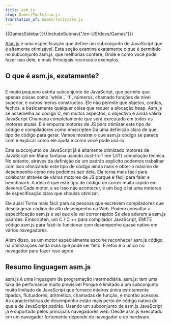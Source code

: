 ```yaml
---
title: asm.js
slug: Games/Tools/asm.js
translation_of: Games/Tools/asm.js
---
```

{{GamesSidebar}}{{IncludeSubnav("/en-US/docs/Games")}}

[Asm.js](http://asmjs.org/) é uma especificação que define um subconjunto de JavaScript que é altamente otimizável. Esta seção examina exatamente o que é permitido no subconjunto asm.js, que melhorias confere, Onde e como você pode fazer uso dele, e mais Principais recursos e exemplos.

## O que é asm.js, exatamente?

##

É muito pequeno estrita subconjunto de JavaScript, que permite que apenas coisas como \`while\`,\` if\`, números, chamado funções de nível superior, e outros meros constructos. Ele não permite que objetos, cordas, fechos, e basicamente qualquer coisa que requer a alocação heap. Asm.js se assemelha ao código C, em muitos aspectos, o objectivo é ainda válida JavaScript Chamada completamente que será executado em todos os motores atuais. Ele empurra motores de JS para otimizar este tipo de código e compiladores como emscripten Dá uma definição clara de que tipo de código para gerar. Vamos mostrar o que asm.js código se parece com e explicar como ele ajuda e como você pode usá-lo.

Este subconjunto de JavaScript já é altamente otimizado motores de JavaScript em Many fantasia usando Just-In-Time (JIT) compilação técnica. No entanto, através da definição de um padrão explícito podemos trabalhar com isso otimizando este tipo de código ainda mais e obter o máximo de desempenho como nós podemos sair dela. Ela torna mais fácil para colaborar através de vários motores de JS porque é fácil para falar e benchmark. A idéia é que este tipo de código de correr muito rápido em deveres Cada motor, e se isso não acontecer, é um bug e há uma motores de especificação claro que shoulds otimizar.

Ele aussi Torna mais fácil para as pessoas que escrevem compiladores que deseja gerar código de alto desempenho na Web. Podem consultar a especificação asm.js e sei que ele vai correr rápido Se eles aderem a asm.js padrões. Emscripten, um C / C ++ para compilador JavaScript, EMITE código asm.js para fazê-lo funcionar com desempenho quase nativo em vários navegadores.

Além disso, se um motor especialmente escolhe reconhecer asm.js código, há otimizações ainda mais que pode ser feito. Firefox é o único no navegador para fazer isso agora.

## Resumo linguagem asm.js

asm.js é uma linguagem de programação intermediária. asm.js: tem uma taxa de perfomance muito previsível Porque é limitado a um subconjunto muito limitado de JavaScript que fornece inteiros única estritamente tipados, flutuadores, aritmética, chamadas de função, e montão acessos. As características de desempenho estão mais perto de código nativo do que a de JavaScript padrão. Usando um subconjunto de asm.js JavaScript já é suportado pelos principais navegadores web. Desde asm.js executado em um navegador fortemente depende do navegador e do hardware.
